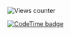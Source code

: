 ![Views counter](https://komarev.com/ghpvc/?username=ikhsanprasetyo&style=for-the-badge&color=orange)  
  
[![CodeTime badge](https://img.shields.io/endpoint?style=for-the-badge&url=https%3A%2F%2Fapi.codetime.dev%2Fshield%3Fid%3D17140%26project%3D%26in%3D0)](https://codetime.dev)
